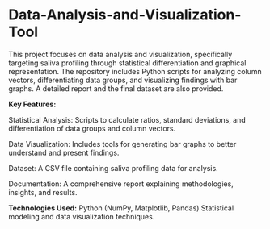 # Data-Analysis-and-Visualization-Tool
This project focuses on data analysis and visualization, specifically targeting saliva profiling through statistical differentiation and graphical representation. The repository includes Python scripts for analyzing column vectors, differentiating data groups, and visualizing findings with bar graphs. A detailed report and the final dataset are also provided.

**Key Features:**

Statistical Analysis: Scripts to calculate ratios, standard deviations, and differentiation of data groups and column vectors.

Data Visualization: Includes tools for generating bar graphs to better understand and present findings.

Dataset: A CSV file containing saliva profiling data for analysis.

Documentation: A comprehensive report explaining methodologies, insights, and results.

**Technologies Used:**
Python (NumPy, Matplotlib, Pandas)
Statistical modeling and data visualization techniques. 
